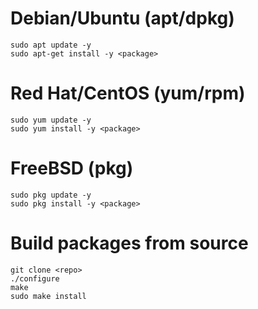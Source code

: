 
# Debian/Ubuntu (apt/dpkg)

```
sudo apt update -y
sudo apt-get install -y <package>
```

# Red Hat/CentOS (yum/rpm)

```
sudo yum update -y
sudo yum install -y <package>
```

# FreeBSD (pkg)

```
sudo pkg update -y
sudo pkg install -y <package>
```

# Build packages from source

```
git clone <repo>
./configure
make
sudo make install
```
